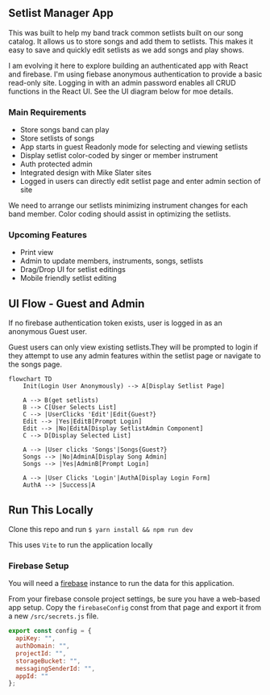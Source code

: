 ## Setlist Manager App

This was built to help my band track common setlists built on our song catalog. It allows us to store songs and add them to setlists. This makes it easy to save and quickly edit setlists as we add songs and play shows.

I am evolving it here to explore building an authenticated app with React and firebase. I'm using fiebase anonymous authentication to provide a basic read-only site. Logging in with an admin password enables all CRUD functions in the React UI. See the UI diagram below for moe details.

### Main Requirements

- Store songs band can play
- Store setlists of songs
- App starts in guest Readonly mode for selecting and viewing setlists
- Display setlist color-coded by singer or member instrument
- Auth protected admin
- Integrated design with Mike Slater sites
- Logged in users can directly edit setlist page and enter admin section of site

We need to arrange our setlists minimizing instrument changes for each band member. Color coding should assist in optimizing the setlists.

### Upcoming Features

- Print view
- Admin to update members, instruments, songs, setlists
- Drag/Drop UI for setlist editings
- Mobile friendly setlist editing

## UI Flow - Guest and Admin

If no firebase authentication token exists, user is logged in as an anonymous Guest user. 

Guest users can only view existing setlists.They will be prompted to login if they attempt to use any admin features within the setlist page or navigate to the songs page.

```mermaid
flowchart TD
    Init(Login User Anonymously) --> A[Display Setlist Page]

    A --> B(get setlists)
    B --> C[User Selects List]
    C --> |UserClicks 'Edit'|Edit{Guest?}
    Edit --> |Yes|EditB[Prompt Login]
    Edit --> |No|EditA[Display SetlistAdmin Component]
    C --> D[Display Selected List]
    
    A --> |User clicks 'Songs'|Songs{Guest?}
    Songs --> |No|AdminA[Display Song Admin]
    Songs --> |Yes|AdminB[Prompt Login]

    A --> |User Clicks 'Login'|AuthA[Display Login Form]
    AuthA --> |Success|A
```

## Run This Locally

Clone this repo and run `$ yarn install && npm run dev`

This uses `Vite` to run the application locally

### Firebase Setup

You will need a [firebase](https://console.firebase.google.com/) instance to run the data for this application. 

From your firebase console project settings, be sure you have a web-based app setup. Copy the `firebaseConfig` const from that page and export it from a new `/src/secrets.js` file.

```javascript
export const config = {
  apiKey: "",
  authDomain: "",
  projectId: "",
  storageBucket: "",
  messagingSenderId: "",
  appId: ""
};
```

